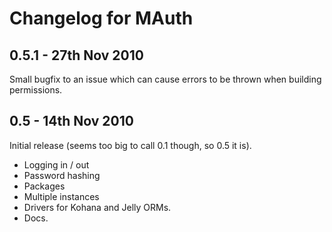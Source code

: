 # Changelog for MAuth

## 0.5.1 - 27th Nov 2010

Small bugfix to an issue which can cause errors to be thrown when building permissions.


## 0.5 - 14th Nov 2010

Initial release (seems too big to call 0.1 though, so 0.5 it is).

- Logging in / out
- Password hashing
- Packages
- Multiple instances
- Drivers for Kohana and Jelly ORMs.
- Docs.